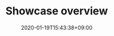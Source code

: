 ---
title: "Showcase overview"
date: 2020-01-19T15:43:38+09:00
description: edscript portfolio, repos, works overview page
enableBio: false
---